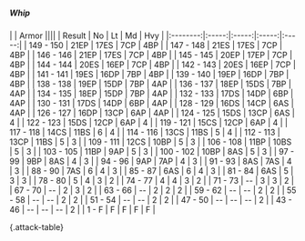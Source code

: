 ##### Whip

|      |   Armor   ||||
|   Result   |   No   |   Lt   |   Md   |   Hvy   |
|:--------:|:-----:|:-----:|:-----:|:-----:|
| 149 - 150 | 21EP | 17ES | 7CP | 4BP |
| 147 - 148 | 21ES | 17ES | 7CP | 4BP |
| 146 - 146 | 21EP | 17ES | 7CP | 4BP |
| 145 - 145 | 20EP | 17EP | 7CP | 4BP |
| 144 - 144 | 20ES | 16EP | 7CP | 4BP |
| 142 - 143 | 20ES | 16EP | 7CP | 4BP |
| 141 - 141 | 19ES | 16DP | 7BP | 4BP |
| 139 - 140 | 19EP | 16DP | 7BP | 4BP |
| 138 - 138 | 19EP | 15DP | 7BP | 4AP |
| 136 - 137 | 18EP | 15DS | 7BP | 4AP |
| 134 - 135 | 18EP | 15DP | 7BP | 4AP |
| 132 - 133 | 17DS | 14DP | 6BP | 4AP |
| 130 - 131 | 17DS | 14DP | 6BP | 4AP |
| 128 - 129 | 16DS | 14CP | 6AS | 4AP |
| 126 - 127 | 16DP | 13CP | 6AP | 4AP |
| 124 - 125 | 15DS | 13CP | 6AS | 4 |
| 122 - 123 | 15DS | 12CP | 6AP | 4 |
| 119 - 121 | 15CS | 12CP | 6AP | 4 |
| 117 - 118 | 14CS | 11BS | 6 | 4 |
| 114 - 116 | 13CS | 11BS | 5 | 4 |
| 112 - 113 | 13CP | 11BS | 5 | 3 |
| 109 - 111 | 12CS | 10BP | 5 | 3 |
| 106 - 108 | 11BP | 10BS | 5 | 3 |
| 103 - 105 | 11BP | 9AP | 5 | 3 |
| 100 - 102 | 10BP | 8AS | 5 | 3 |
| 97 - 99 | 9BP | 8AS | 4 | 3 |
| 94 - 96 | 9AP | 7AP | 4 | 3 |
| 91 - 93 | 8AS | 7AS | 4 | 3 |
| 88 - 90 | 7AS | 6 | 4 | 3 |
| 85 - 87 | 6AS | 6 | 4 | 3 |
| 81 - 84 | 6AS | 5 | 3 | 3 |
| 78 - 80 | 5 | 4 | 3 | 2 |
| 74 - 77 | 4 | 4 | 3 | 2 |
| 71 - 73 | --  | 3 | 3 | 2 |
| 67 - 70 | --  | 2 | 3 | 2 |
| 63 - 66 | --  | 2 | 2 | 2 |
| 59 - 62 | --  | --  | 2 | 2 |
| 55 - 58 | --  | --  | 2 | 2 |
| 51 - 54 | --  | --  | 2 | 2 |
| 47 - 50 | --  | --  | --  | 2 |
| 43 - 46 | --  | --  | --  | 2 |
| 1 - F | F | F | F | F |

{.attack-table}
